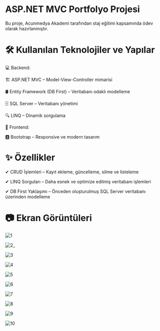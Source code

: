 # ASP.NET MVC Portfolyo Projesi
Bu proje, Acunmedya Akademi tarafından staj eğitimi kapsamında ödev olarak hazırlanmıştır.

# 🛠 Kullanılan Teknolojiler ve Yapılar

💻 Backend:

🏗 ASP.NET MVC – Model-View-Controller mimarisi

🛢 Entity Framework (DB First) – Veritabanı odaklı modelleme

🗄 SQL Server – Veritabanı yönetimi

🔍 LINQ – Dinamik sorgulama

🎨 Frontend:

🅱️ Bootstrap – Responsive ve modern tasarım

# ✨ Özellikler

✔ CRUD İşlemleri – Kayıt ekleme, güncelleme, silme ve listeleme

✔ LINQ Sorguları – Daha esnek ve optimize edilmiş veritabanı işlemleri

✔ DB First Yaklaşımı – Önceden oluşturulmuş SQL Server veritabanı üzerinden modelleme

# 📷 Ekran Görüntüleri

![1](https://media.licdn.com/dms/image/v2/D4E22AQGBNsOWdnYfig/feedshare-shrink_2048_1536/B4EZYa7FtoHkA8-/0/1744208420857?e=1747267200&v=beta&t=YfXDg5l3ocXrXuB9RujJJc2kIU_T-58uuNE-N94a3p8)

![2_](https://media.licdn.com/dms/image/v2/D4E22AQH0-2IlI-1lRw/feedshare-shrink_2048_1536/B4EZYa7FoJHcDI-/0/1744208420919?e=1747267200&v=beta&t=eW6QLRhetOFrdpmm9kJt6izvT8lUlJ6M255z8BSp7u4)

![3](https://media.licdn.com/dms/image/v2/D4E22AQG7ZxMKY4Bs8w/feedshare-shrink_2048_1536/B4EZYa7FouGYAo-/0/1744208420559?e=1747267200&v=beta&t=8Un7StfwB0YOtIOZRHfGZs2p6uQRhIBJbvEaQrl11uw)

![4](https://media.licdn.com/dms/image/v2/D4E22AQGFq8oX6eST-g/feedshare-shrink_2048_1536/B4EZYa7FpHGgAw-/0/1744208421050?e=1747267200&v=beta&t=caAknMl82ZHU59lP_xcI_iLDZGX7zxV1-x_zKJ8D204)

![5](https://media.licdn.com/dms/image/v2/D4E22AQGOXMvQLK_Ulw/feedshare-shrink_2048_1536/B4EZYa7FnnG0As-/0/1744208420265?e=1747267200&v=beta&t=qAJndxg8UFkji4jx9G4vfpKC35dR1ZrRNqW2Qw-Cp0M)

![6](https://media.licdn.com/dms/image/v2/D4E22AQF_VKQf3sLGUw/feedshare-shrink_2048_1536/B4EZYa7FotHcAs-/0/1744208421332?e=1747267200&v=beta&t=OAYPvJF7zkfF3j0JJo9Efo6CEi-MGr4lwznVcML7-ok)

![7](https://media.licdn.com/dms/image/v2/D4E22AQF1Wd5epG1AuA/feedshare-shrink_2048_1536/B4EZYa7Ft6HUAo-/0/1744208421198?e=1747267200&v=beta&t=5mqseUj8-7nqIQplSOixX9Rb-cvy0ua4sfdr9fvrhWI)

![8](https://media.licdn.com/dms/image/v2/D4E22AQELFfmedmEZiw/feedshare-shrink_2048_1536/B4EZYa7FqBHYAs-/0/1744208420726?e=1747267200&v=beta&t=x1MBehUQAEpfecybvyQ_yPvaLsdGtxPV5kkEG38Ob94)

![9](https://media.licdn.com/dms/image/v2/D4E22AQHKxbBmNYF41w/feedshare-shrink_2048_1536/B4EZYa7Fn8G0Ao-/0/1744208421097?e=1747267200&v=beta&t=Qf6YUgFroOGMjiUbTGjJFUz1H4wuL3BjbX_9B-wEj_A)

![10](https://media.licdn.com/dms/image/v2/D4E22AQFlC1gEopyFmw/feedshare-shrink_2048_1536/B4EZYa7FonGYAw-/0/1744208421102?e=1747267200&v=beta&t=sI4-t0RAO8tEbt2uViL79uTbZ6Qbu7SO3om-DaxAnGc)

